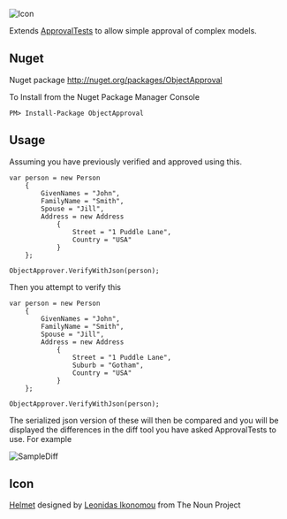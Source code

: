 
![Icon](https://raw.github.com/SimonCropp/ObjectApproval/master/Icons/package_icon.png)

Extends [ApprovalTests](https://github.com/approvals/ApprovalTests.Net) to allow simple approval of complex models.

## Nuget

Nuget package http://nuget.org/packages/ObjectApproval 

To Install from the Nuget Package Manager Console 
    
    PM> Install-Package ObjectApproval


## Usage

Assuming you have previously verified and approved using this. 

```
var person = new Person
    {
        GivenNames = "John",
        FamilyName = "Smith",
        Spouse = "Jill",
        Address = new Address
            {
                Street = "1 Puddle Lane",
                Country = "USA"
            }
    };

ObjectApprover.VerifyWithJson(person);
```

Then you attempt to verify this 

```
var person = new Person
    {
        GivenNames = "John",
        FamilyName = "Smith",
        Spouse = "Jill",
        Address = new Address
            {
                Street = "1 Puddle Lane",
                Suburb = "Gotham",				
                Country = "USA"
            }
    };

ObjectApprover.VerifyWithJson(person);
```

The serialized json version of these will then be compared and you will be displayed the differences in the diff tool you have asked ApprovalTests to use. For example

![SampleDiff](https://raw.github.com/SimonCropp/ObjectApproval/master/SampleDiff.png)

## Icon 

<a href="http://thenounproject.com/term/helmet/9554/" target="_blank">Helmet</a> designed by <a href="http://thenounproject.com/alterego" target="_blank">Leonidas Ikonomou</a> from The Noun Project
